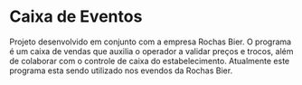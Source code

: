 # Caixa de Eventos
Projeto desenvolvido em conjunto com a empresa Rochas Bier.
O programa é um caixa de vendas que auxilia o operador a validar preços e trocos, além de colaborar com o controle de caixa do estabelecimento.
Atualmente este programa esta sendo utilizado nos evendos da Rochas Bier.

